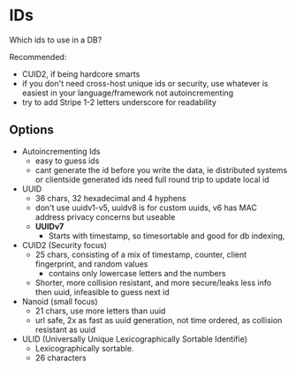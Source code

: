# IDs

Which ids to use in a DB?

Recommended: 

- CUID2, if being hardcore smarts
- if you don't need cross-host unique ids or security, use whatever is easiest in your language/framework not autoincrementing
- try to add Stripe 1-2 letters underscore for readability

## Options

- Autoincrementing Ids
  - easy to guess ids
  - cant generate the id before you write the data, ie distributed systems or clientside generated ids need full round trip to update local id
- UUID
  - 36 chars, 32 hexadecimal and 4 hyphens
  - don't use uuidv1-v5, uuidv8 is for custom uuids, v6 has MAC address privacy concerns but useable
  - **UUIDv7**
    - Starts with timestamp, so timesortable and good for db indexing,
- CUID2 (Security focus)
  - 25 chars, consisting of a mix of timestamp, counter, client fingerprint, and random values
    - contains only lowercase letters and the numbers
  - Shorter, more collision resistant, and more secure/leaks less info then uuid, infeasible to guess next id
- Nanoid (small focus)
  - 21 chars, use more letters than uuid
  - url safe, 2x as fast as uuid generation, not time ordered, as collision resistant as uuid
- ULID (Universally Unique Lexicographically Sortable Identifie)
  - Lexicographically sortable.
  - 26 characters
